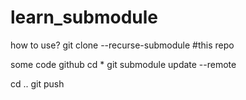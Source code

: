# learn_submodule
how to use?
git clone --recurse-submodule #this repo

some code github
cd *
git submodule update --remote

cd ..
git push
